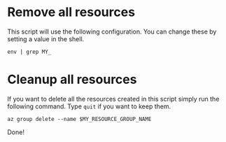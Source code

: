 # Remove all resources

This script will use the following configuration. You can change these by setting a value in the shell.

```
env | grep MY_
```

# Cleanup all resources

If you want to delete all the resources created in this script simply run the following command. Type `quit` if you want to keep them.

```
az group delete --name $MY_RESOURCE_GROUP_NAME
```

Done!

